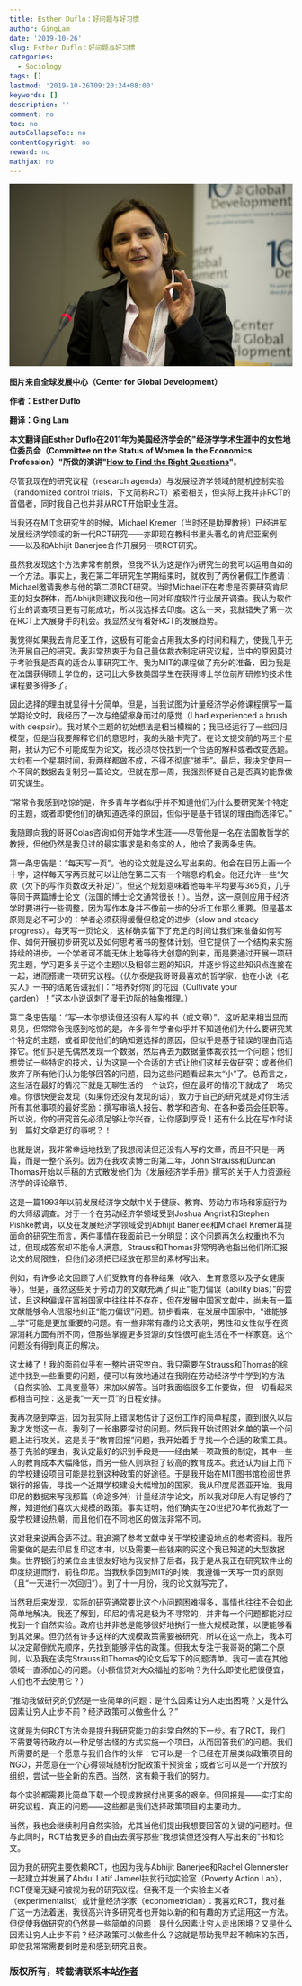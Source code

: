 ```yaml
---
title: Esther Duflo：好问题与好习惯
author: GingLam
date: '2019-10-26'
slug: Esther Duflo：好问题与好习惯
categories:
  - Sociology
tags: []
lastmod: '2019-10-26T09:20:24+08:00'
keywords: []
description: ''
comment: no
toc: no
autoCollapseToc: no
contentCopyright: no
reward: no
mathjax: no
---
```

<div align=center><img src="https://raw.githubusercontent.com/GingLam/Storage/master/duflo.jpg"></div>
<div align=center>
</div>

**图片来自全球发展中心（Center for Global Development）**

**作者：Esther Duflo**

**翻译：Ging Lam**

**本文翻译自Esther Duflo在2011年为美国经济学会的"经济学学术生涯中的女性地位委员会（Committee on the Status of Women In the Economics Profession）"所做的演讲"[How to Find the Right Questions](https://promarket.org/esther-duflo-how-to-find-the-right-questions/)"**。

尽管我现在的研究议程（research agenda）与发展经济学领域的随机控制实验（randomized control trials，下文简称RCT）紧密相关，但实际上我并非RCT的首倡者，同时我自己也并非从RCT开始职业生涯。

当我还在MIT念研究生的时候，Michael Kremer（当时还是助理教授）已经进军发展经济学领域的新一代RCT研究——亦即现在教科书里头著名的肯尼亚案例——以及和Abhijit Banerjee合作开展另一项RCT研究。

虽然我发现这个方法非常有前景，但我不认为这是作为研究生的我可以运用自如的一个方法。事实上，我在第二年研究生学期结束时，就收到了两份暑假工作邀请：Michael邀请我参与他的第二项RCT研究。当时Michael正在考虑是否要研究肯尼亚的妇女群体，而Abhijit则建议我和他一同对印度软件行业展开调查。我认为软件行业的调查项目更有可能成功，所以我选择去印度。这么一来，我就错失了第一次在RCT上大展身手的机会。我显然没有看好RCT的发展趋势。

<!--more-->

我觉得如果我去肯尼亚工作，这极有可能会占用我太多的时间和精力，使我几乎无法开展自己的研究。我非常热衷于为自己量体裁衣制定研究议程，当中的原因莫过于考验我是否真的适合从事研究工作。我为MIT的课程做了充分的准备，因为我是在法国获得硕士学位的，这可比大多数美国学生在获得博士学位前所研修的技术性课程要多得多了。

因此选择的理由就显得十分简单。但是，当我试图为计量经济学必修课程撰写一篇学期论文时，我经历了一次与绝望擦身而过的感觉（I had experienced a brush with despair）。我对某个主题的初始想法是相当模糊的；我已经运行了一些回归模型，但是当我要解释它们的意思时，我的头脑卡壳了。在论文提交前的两三个星期，我认为它不可能成型为论文，我必须尽快找到一个合适的解释或者改变选题。大约有一个星期时间，我两样都做不成，不得不彻底“摊手”。最后，我决定使用一个不同的数据去复制另一篇论文。但就在那一周，我强烈怀疑自己是否真的能靠做研究谋生。

“常常令我感到吃惊的是，许多青年学者似乎并不知道他们为什么要研究某个特定的主题，或者即使他们的确知道选择的原因，但似乎是基于错误的理由而选择它。”

我随即向我的哥哥Colas咨询如何开始学术生涯——尽管他是一名在法国教哲学的教授，但他仍然是我见过的最实事求是和务实的人，他给了我两条忠告。

第一条忠告是：“每天写一页”。他的论文就是这么写出来的。他会在日历上画一个十字，这样每天写两页就可以让他在第二天有一个喘息的机会。他还允许一些“欠款（欠下的写作页数改天补足）”。但这个规划意味着他每年平均要写365页，几乎等同于两篇博士论文（法国的博士论文通常很长！）。当然，这一原则应用于经济学时要进行一些调整，因为写作本身并不像前一步的分析工作那么重要。但是基本原则是必不可少的：学者必须获得缓慢但稳定的进步（slow and steady progress）。每天写一页论文，这样确实留下了充足的时间让我们来准备如何写作、如何开展初步研究以及如何思考著书的整体计划。但它提供了一个结构来实施持续的进步。一个学者可不能无休止地等待大创意的到来，而是要通过开展一项研究主题，学习更多关于这个主题以及相邻主题的知识，并逐步将这些知识点连接在一起，进而搭建一项研究议程。（伏尔泰是我哥哥最喜欢的哲学家，他在小说《老实人》一书的结尾告诫我们：“培养好你们的花园（Cultivate your garden）！”这本小说讽刺了漫无边际的抽象推理。）

第二条忠告是：“写一本你想读但还没有人写的书（或文章）”。这听起来相当显而易见，但常常令我感到吃惊的是，许多青年学者似乎并不知道他们为什么要研究某个特定的主题，或者即使他们的确知道选择的原因，但似乎是基于错误的理由而选择它。他们只是先偶然发现一个数据，然后再去为数据量体裁衣找一个问题；他们想尝试一些特定的技术，认为这是一个合适的方式让他们这样去做研究；或者他们放弃了所有他们认为能够回答的问题，因为这些问题看起来太“小”了。总而言之，这些活在最好的情况下就是无聊生活的一个诀窍，但在最坏的情况下就成了一场灾难。你很快便会发现（如果你还没有发现的话），致力于自己的研究就是对你生活所有其他事项的最好奖励：撰写审稿人报告、教学和咨询、在各种委员会任职等。所以说，你的研究首先必须足够让你兴奋，让你感到享受！还有什么比在写作时读到一篇好文章更好的事呢？！

也就是说，我非常幸运地找到了我想阅读但还没有人写的文章，而且不只是一两篇，而是一整个系列。因为在我攻读博士的第二年，John Strauss和Duncan Thomas开始以手稿的方式散发他们为《发展经济学手册》撰写的关于人力资源经济学的评论章节。

这是一篇1993年以前发展经济学文献中关于健康、教育、劳动力市场和家庭行为的大师级调查。对于一个在劳动经济学领域受到Joshua Angrist和Stephen Pishke教诲，以及在发展经济学领域受到Abhijit Banerjee和Michael Kremer耳提面命的研究生而言，两件事情在我面前已十分明显：这个问题再怎么权重也不为过，但现成答案却不能令人满意。Strauss和Thomas非常明确地指出他们所汇报论文的局限性，但他们必须把已经放在那里的素材写出来。

例如，有许多论文回顾了人们受教育的各种结果（收入、生育意愿以及子女健康等）。但是，虽然这些关于劳动力的文献充满了纠正“能力偏误（ability bias）”的尝试，且这种偏误在富裕国家中往往并不存在，但在发展中国家文献中，尚未有一篇文献能够令人信服地纠正“能力偏误”问题。初步看来，在发展中国家中，“谁能够上学”可能是更加重要的问题。有一些非常有趣的论文表明，男性和女性似乎在资源消耗方面有所不同，但那些掌握更多资源的女性很可能生活在不一样家庭。这个问题没有得到真正的解决。

这太棒了！我的面前似乎有一整片研究空白。我只需要在Strauss和Thomas的综述中找到一些重要的问题，便可以有效地通过在我刚在劳动经济学中学到的方法（自然实验、工具变量等）来加以解答。当时我面临很多工作要做，但一切看起来都相当可控：这是我“一天一页”的日程安排。

我再次感到幸运，因为我实际上错误地估计了这份工作的简单程度，直到很久以后我才发觉这一点。我列了一长串要探讨的问题。然后我开始试图对名单的第一个问题上进行攻关。这是关于“教育回报”问题，我开始着手寻找一个合适的政策工具。基于先验的理由，我认定最好的识别手段是——经由某一项政策的制定，其中一些人的教育成本大幅降低，而另一些人则承担了较高的教育成本。我还认为自上而下的学校建设项目可能是找到这种政策的好途径。于是我开始在MIT图书馆检阅世界银行的报告，寻找一个近期学校建设大幅增加的国家。我从印度尼西亚开始。我用印尼的数据来写我那篇（命途多舛）计量经济学论文，所以我对印尼人有足够的了解，知道他们喜欢大规模的政策。事实证明，他们确实在20世纪70年代掀起了一股学校建设热潮，而且他们在不同地区的做法非常不同。

这对我来说再合适不过。我追溯了参考文献中关于学校建设地点的参考资料。我所需要做的是去印尼复印这本书，以及需要一些钱来购买这个我已知道的大型数据集。世界银行的某位金主很友好地为我安排了后者，我于是从我正在研究软件业的印度绕道而行，前往印尼。当我秋季回到MIT的时候，我遵循一天写一页的原则（且“一天进行一次回归”）。到了十一月份，我的论文就写完了。

当然我后来发现，实际的研究通常要比这个小问题困难得多，事情也往往不会如此简单地解决。我还了解到，印尼的情况是极为不寻常的，并非每一个问题都能对应找到一个自然实验。政府也并非总是能够很好地执行一些大规模政策，以便能够看到其效果。但仍然有许多这样的大规模政策需要被研究，所以在这一点上，我本可以决定颠倒优先顺序，先找到能够评估的政策。但我太专注于我哥哥的第二个原则，以及我在读完Strauss和Thomas的论文后写下的问题清单。我可一直在其他领域一直添加心的问题。（小额信贷对大众福祉的影响？为什么即使化肥很便宜，人们也不去使用它？）

“推动我做研究的仍然是一些简单的问题：是什么因素让穷人走出困境？又是什么因素让穷人止步不前？经济政策可以做些什么？”

这就是为何RCT方法会是提升我研究能力的非常自然的下一步。有了RCT，我们不需要等待政府以一种足够古怪的方式实施一个项目，从而回答我们的问题。我们所需要的是一个愿意与我们合作的伙伴：它可以是一个已经在开展类似政策项目的NGO，并愿意在一个心得领域随机分配政策干预资金；或者它可以是一个开放的组织，尝试一些全新的东西。当然，这有赖于我们的努力。

每个实验都需要比简单下载一个现成数据付出更多的艰辛。但回报是——实打实的研究议程、真正的问题——这些都是我们选择政策项目的主要动力。

当然，我也会继续利用自然实验，尤其当他们提出我想要回答的关键的问题时。但与此同时，RCT给我更多的自由去撰写那些“我想读但还没有人写出来的”书和论文。

因为我的研究主要依赖RCT，也因为我与Abhijit Banerjee和Rachel Glennerster一起建立并发展了Abdul Latif Jameel扶贫行动实验室（Poverty Action Lab），RCT便毫无疑问被视为我的研究议程。但我不是一个实验主义者（experimentalist）或计量经济学家（econometrician）：我喜欢RCT，我对推广这一方法着迷，我很高兴许多研究者也开始以新的和有趣的方式运用这一方法。但促使我做研究的仍然是一些简单的问题：是什么因素让穷人走出困境？又是什么因素让穷人止步不前？经济政策可以做些什么？这就是帮助我早起不赖床的东西，即使我常常需要倒时差和感到研究沮丧。

### 版权所有，转载请联系本站[作者](mailto:linj83@mail2.sysu.edu.cn)
